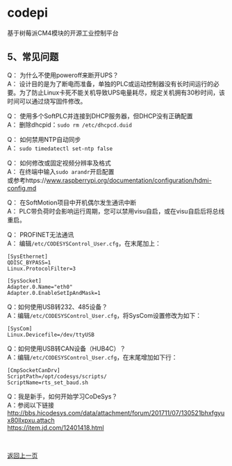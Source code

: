 # codepi  

基于树莓派CM4模块的开源工业控制平台 

## 5、常见问题  

Q： 为什么不使用poweroff来断开UPS？  
A： 设计目的是为了断电而准备，单独的PLC或运动控制器没有长时间运行的必要。为了防止Linux卡死不能关机导致UPS电量耗尽，规定关机拥有30秒时间，该时间可以通过烧写固件修改。  

Q： 使用多个SoftPLC并连接到DHCP服务器，但DHCP没有正确配置  
A： 删除dhcpid：```sudo rm /etc/dhcpcd.duid ``` 

Q： 如何禁用NTP自动同步  
A： ```sudo timedatectl set-ntp false ``` 

Q： 如何修改或固定视频分辨率及格式  
A： 在终端中输入```sudo arandr```开启配置  
 或参考https://www.raspberrypi.org/documentation/configuration/hdmi-config.md  

Q： 在SoftMotion项目中开机偶尔发生通讯中断  
A： PLC带负荷时会影响运行周期，您可以禁用visu自启，或在visu自启后将总线重启。  

Q： PROFINET无法通讯  
A： 编辑```/etc/CODESYSControl_User.cfg```，在末尾加上：
```
[SysEthernet]
QDISC_BYPASS=1
Linux.ProtocolFilter=3

[SysSocket]
Adapter.0.Name="eth0"
Adapter.0.EnableSetIpAndMask=1
```

Q：如何使用USB转232、485设备？  
A：编辑`/etc/CODESYSControl_User.cfg`，将SysCom设置修改为如下：  
```
[SysCom]
Linux.Devicefile=/dev/ttyUSB
```

Q：如何使用USB转CAN设备（HUB4C）？  
A：编辑`/etc/CODESYSControl_User.cfg`，在末尾增加如下行：  
```
[CmpSocketCanDrv]
ScriptPath=/opt/codesys/scripts/
ScriptName=rts_set_baud.sh
```

Q：我是新手，如何开始学习CoDeSys？  
A：参阅以下链接  
http://bbs.hicodesys.com/data/attachment/forum/201711/07/130521bhxfgyux80llxpxu.attach  
https://item.jd.com/12401418.html  

</br>

[返回上一页](https://github.com/feecat/codepi)
